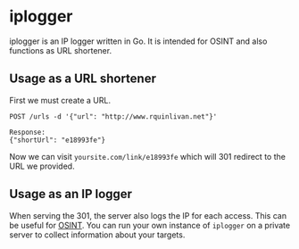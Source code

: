 # iplogger

iplogger is an IP logger written in Go. It is intended for OSINT and also functions as URL shortener.

## Usage as a URL shortener

First we must create a URL.

`POST /urls -d '{"url": "http://www.rquinlivan.net"}'`

```
Response:
{"shortUrl": "e18993fe"}
```

Now we can visit `yoursite.com/link/e18993fe` which will 301 redirect to the URL we provided.

## Usage as an IP logger

When serving the 301, the server also logs the IP for each access. This can be useful for [OSINT](https://en.wikipedia.org/wiki/OSINT).
You can run your own instance of `iplogger` on a private server to collect information about your targets.